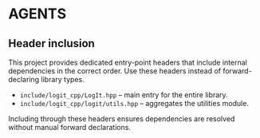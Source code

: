 # AGENTS

## Header inclusion
This project provides dedicated entry-point headers that include internal dependencies in the correct order. Use these headers instead of forward-declaring library types.

* `include/logit_cpp/LogIt.hpp` – main entry for the entire library.
* `include/logit_cpp/logit/utils.hpp` – aggregates the utilities module.

Including through these headers ensures dependencies are resolved without manual forward declarations.

